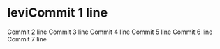 # leviCommit 1 line
Commit 2 line
Commit 3 line
Commit 4 line
Commit 5 line
Commit 6 line
Commit 7 line
